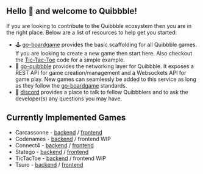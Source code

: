 ## Hello 👋 and welcome to Quibbble!

If you are looking to contribute to the Quibbble ecosystem then you are in the right place. Below are a list of resources to help get you started:
- 🕹 [go-boardgame](https://github.com/quibbble/go-boardgame) provides the basic scaffolding for all Quibbble games. If you are looking to create a new game then start here. Also checkout the [Tic-Tac-Toe](https://github.com/quibbble/go-boardgame/tree/main/examples/tictactoe) code for a simple example.
- 🚀 [go-quibbble](https://github.com/quibbble/go-quibbble) provides the networking layer for Quibbble. It exposes a REST API for game creation/management and a Websockets API for game play. New games can seamlessly be added to this service as long as they follow the [go-boardgame](https://github.com/quibbble/go-boardgame) standards.
- 💬 [discord](https://discord.gg/VKvjutuhUp) provides a place to talk to fellow Quibbblers and to ask the developer(s) any questions you may have.

## Currently Implemented Games
- Carcassonne - [backend](https://github.com/quibbble/go-carcassonne) / [frontend](https://github.com/quibbble/carcassonne)
- Codenames - [backend](https://github.com/quibbble/go-codenames) / frontend WIP
- Connect4 - [backend](https://github.com/quibbble/go-connect4) / [frontend](https://github.com/quibbble/connect4)
- Statego - [backend](https://github.com/quibbble/go-stratego) / [frontend](https://github.com/quibbble/stratego)
- TicTacToe - [backend](https://github.com/quibbble/go-boardgame/tree/main/examples/tictactoe) / frontend WIP
- Tsuro - [backend](https://github.com/quibbble/go-tsuro) / [frontend](https://github.com/quibbble/tsuro)
